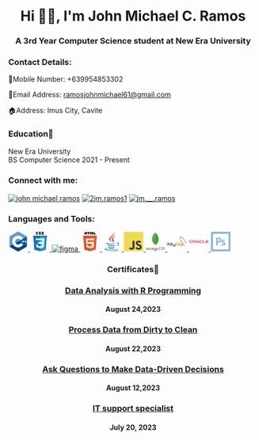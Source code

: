 <h1 align="center">Hi 🙋‍♂️, I'm John Michael C. Ramos</h1>
<h3 align="center">A 3rd Year Computer Science student at New Era University</h3>

<h3 align = "left"> Contact Details: </h3>
    <p>📲Mobile Number: +639954853302</p>
    <p>📧Email Address: <a href = "mailto:ramosjohnmichael61@gmail.com">ramosjohnmichael61@gmail.com</a></p>
    <p>🏠Address: Imus City, Cavite</p>

<h3 align = "left">Education🏫</h3>
<p>
  New Era University <br>
  BS Computer Science 2021 - Present
</p>

<h3 align="left">Connect with me:</h3>
<p align="left">
<a href="https://www.linkedin.com/in/john-michael-ramos-a3b833284/" target="blank"><img align="center" src="https://raw.githubusercontent.com/rahuldkjain/github-profile-readme-generator/master/src/images/icons/Social/linked-in-alt.svg" alt="john michael ramos" height="30" width="40" /></a>
<a href="https://fb.com/2jm.ramos1" target="blank"><img align="center" src="https://raw.githubusercontent.com/rahuldkjain/github-profile-readme-generator/master/src/images/icons/Social/facebook.svg" alt="2jm.ramos1" height="30" width="40" /></a>
<a href="https://instagram.com/jm.__.ramos" target="blank"><img align="center" src="https://raw.githubusercontent.com/rahuldkjain/github-profile-readme-generator/master/src/images/icons/Social/instagram.svg" alt="jm.__.ramos" height="30" width="40" /></a>
</p>

<h3 align="left">Languages and Tools:</h3>
<p align="left"> <a href="https://www.w3schools.com/cpp/" target="_blank" rel="noreferrer"> <img src="https://raw.githubusercontent.com/devicons/devicon/master/icons/cplusplus/cplusplus-original.svg" alt="cplusplus" width="40" height="40"/> </a> <a href="https://www.w3schools.com/css/" target="_blank" rel="noreferrer"> <img src="https://raw.githubusercontent.com/devicons/devicon/master/icons/css3/css3-original-wordmark.svg" alt="css3" width="40" height="40"/> </a> <a href="https://www.figma.com/" target="_blank" rel="noreferrer"> <img src="https://www.vectorlogo.zone/logos/figma/figma-icon.svg" alt="figma" width="40" height="40"/> </a> <a href="https://www.w3.org/html/" target="_blank" rel="noreferrer"> <img src="https://raw.githubusercontent.com/devicons/devicon/master/icons/html5/html5-original-wordmark.svg" alt="html5" width="40" height="40"/> </a> <a href="https://www.java.com" target="_blank" rel="noreferrer"> <img src="https://raw.githubusercontent.com/devicons/devicon/master/icons/java/java-original.svg" alt="java" width="40" height="40"/> </a> <a href="https://developer.mozilla.org/en-US/docs/Web/JavaScript" target="_blank" rel="noreferrer"> <img src="https://raw.githubusercontent.com/devicons/devicon/master/icons/javascript/javascript-original.svg" alt="javascript" width="40" height="40"/> </a> <a href="https://www.mongodb.com/" target="_blank" rel="noreferrer"> <img src="https://raw.githubusercontent.com/devicons/devicon/master/icons/mongodb/mongodb-original-wordmark.svg" alt="mongodb" width="40" height="40"/> </a> <a href="https://www.mysql.com/" target="_blank" rel="noreferrer"> <img src="https://raw.githubusercontent.com/devicons/devicon/master/icons/mysql/mysql-original-wordmark.svg" alt="mysql" width="40" height="40"/> </a> <a href="https://www.oracle.com/" target="_blank" rel="noreferrer"> <img src="https://raw.githubusercontent.com/devicons/devicon/master/icons/oracle/oracle-original.svg" alt="oracle" width="40" height="40"/> </a> <a href="https://www.photoshop.com/en" target="_blank" rel="noreferrer"> <img src="https://raw.githubusercontent.com/devicons/devicon/master/icons/photoshop/photoshop-line.svg" alt="photoshop" width="40" height="40"/> </a> </p>

<h3 align = "center">Certificates📜</h3>
<h3 align = "center"><a href="https://coursera.org/share/bdf8c1693ca135d8629687b8dabc3112">Data Analysis with R Programming</a></h3><h4 align = "center">August 24,2023</h4>
<h3 align = "center"><a href="https://coursera.org/share/eab959daa905be85af639937ac5a58d5">Process Data from Dirty to Clean</a></h3><h4 align = "center">August 22,2023</h4>
<h3 align = "center"><a href="https://coursera.org/share/3528b021c2e8e673d5cc85a1539d35b8">Ask Questions to Make Data-Driven Decisions</a></h3><h4 align = "center">August 12,2023</h4>
<h3 align = "center"><a href="https://coursera.org/share/a6df64fa6114c0dc37f41be28eda3d21">IT support specialist</a></h3><h4 align = "center">July 20, 2023</h4>

